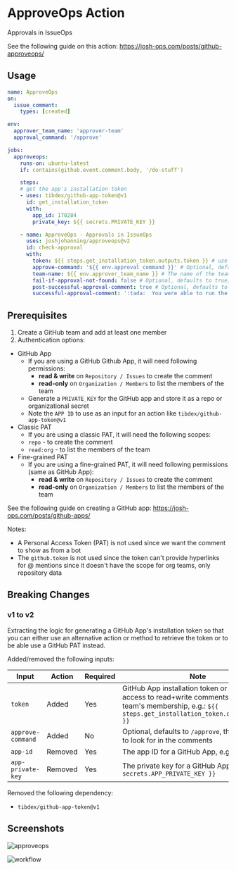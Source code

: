 # ApproveOps Action

Approvals in IssueOps

See the following guide on this action: https://josh-ops.com/posts/github-approveops/

## Usage

```yml
name: ApproveOps
on:
  issue_comment:
    types: [created]

env:
  approver_team_name: 'approver-team'
  approval_command: '/approve'

jobs:
  approveops:
    runs-on: ubuntu-latest
    if: contains(github.event.comment.body, '/do-stuff')

    steps:
    # get the app's installation token
    - uses: tibdex/github-app-token@v1
      id: get_installation_token
      with:
        app_id: 170284
        private_key: ${{ secrets.PRIVATE_KEY }}

    - name: ApproveOps - Approvals in IssueOps
      uses: joshjohanning/approveops@v2
      id: check-approval
      with:
        token: ${{ steps.get_installation_token.outputs.token }} # use a github app token or a PAT
        approve-command: '${{ env.approval_command }}' # Optional, defaults to '/approve', the command to look for in the comments
        team-name: ${{ env.approver_team_name }} # The name of the team in GitHub to check for the approval command; e.g.: approver-team
        fail-if-approval-not-found: false # Optional, defaults to true, fail the action (show the action run as red) if the command is not found in the comments from someone in the approver team"
        post-successful-approval-comment: true # Optional, defaults to true, whether to post successful approval comment
        successful-approval-comment: ':tada:  You were able to run the workflow because someone left an approval in the comments!! :tada:' # Optional, comment to post if an approval is found
```

## Prerequisites

1. Create a GitHub team and add at least one member
2. Authentication options:
  - GitHub App
    - If you are using a GitHub Github App, it will need following permissions:
      - **read & write** on `Repository / Issues` to create the comment
      - **read-only** on `Organization / Members` to list the members of the team
    - Generate a `PRIVATE_KEY` for the GitHub app and store it as a repo or organizational secret
    - Note the `APP ID` to use as an input for an action like `tibdex/github-app-token@v1`
  - Classic PAT
    - If you are using a classic PAT, it will need the following scopes:
    - `repo` - to create the comment
    - `read:org` - to list the members of the team
  - Fine-grained PAT
    - If you are using a fine-grained PAT, it will need following permissions (same as GitHub App):
      - **read & write** on `Repository / Issues` to create the comment
      - **read-only** on `Organization / Members` to list the members of the team

See the following guide on creating a GitHub app: https://josh-ops.com/posts/github-apps/

Notes: 
- A Personal Access Token (PAT) is not used since we want the comment to show as from a bot
- The `github.token` is not used since the token can't provide hyperlinks for @ mentions since it doesn't have the scope for org teams, only repository data

## Breaking Changes

### v1 to v2

Extracting the logic for generating a GitHub App's installation token so that you can either use an alternative action or method to retrieve the token or to be able use a GitHub PAT instead.

Added/removed the following inputs:

| Input             | Action  | Required | Note                                                                                                                                                                   |
|-------------------|---------|----------|------------------------------------------------------------------------------------------------------------------------------------------------------------------------|
| `token`           | Added   | Yes      | GitHub App installation token or PAT that has access to read+write comments and list the team's membership, e.g.: `${{ steps.get_installation_token.outputs.token }}` |
| `approve-command` | Added   | No       | Optional, defaults to `/approve`, the command to look for in the comments                                                                                              |
| `app-id`          | Removed | Yes      | The app ID for a GitHub App, e.g.: `170284`                                                                                                                                |
| `app-private-key` | Removed | Yes      | The private key for a GitHub App, e.g.: `${{ secrets.APP_PRIVATE_KEY }}`                                                                                                 |

Removed the following dependency:
- `tibdex/github-app-token@v1`

## Screenshots

![approveops](https://user-images.githubusercontent.com/19912012/154545687-8d64a775-eec2-4ec7-90dc-901b2d6d39a5.png)

![workflow](https://user-images.githubusercontent.com/19912012/154543171-33551f48-3026-4737-b8b7-7c427a7a8cd8.png)
